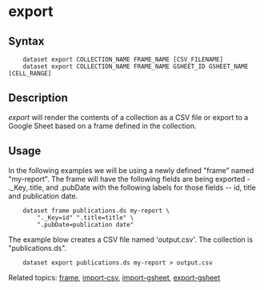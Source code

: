 
# export

## Syntax

```
    dataset export COLLECTION_NAME FRAME_NAME [CSV_FILENAME]
    dataset export COLLECTION_NAME FRAME_NAME GSHEET_ID GSHEET_NAME [CELL_RANGE]
```

## Description

_export_ will render the contents of a collection as a CSV file
or export to a Google Sheet based on a frame defined in the 
collection. 

## Usage

In the following examples we will be using a newly defined
"frame" named "my-report".  The frame will have the following fields are 
being exported - ._Key,.title, and .pubDate with the following 
labels for those fields -- id, title and publication date. 

```shell
    dataset frame publications.ds my-report \
        "._Key=id" ".title=title" \
        ".pubDate=publication date"
```

The example blow creates a CSV file named 'output.csv'. The collection 
is "publications.ds".

```shell
	dataset export publications.ds my-report > output.csv
```

Related topics: [frame](frame.html), [import-csv](import-csv.html), [import-gsheet](import-gsheet.html), [export-gsheet](export-gsheet.html)

